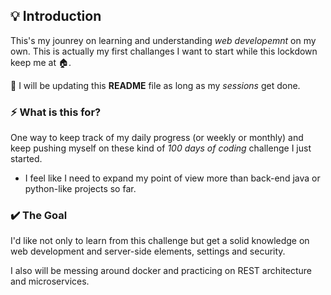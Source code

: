 ## :bulb: Introduction
This's my jounrey on learning and understanding _web developemnt_ on my own. This is actually my first challanges I want to start while this lockdown keep me at 🏠. 

:hammer: I will be updating this **README** file as long as my _sessions_ get done.


### :zap: What is this for?

One way to keep track of my daily progress (or weekly or monthly) and keep pushing myself on these kind of _100 days of coding_ challenge I just started.

- I feel like I need to expand my point of view more than back-end java or python-like projects so far.


### :heavy_check_mark: The Goal

I'd like not only to learn from this challenge but get a solid knowledge on web development and server-side elements, settings and security.

I also will be messing around docker and practicing on REST architecture and microservices. 

